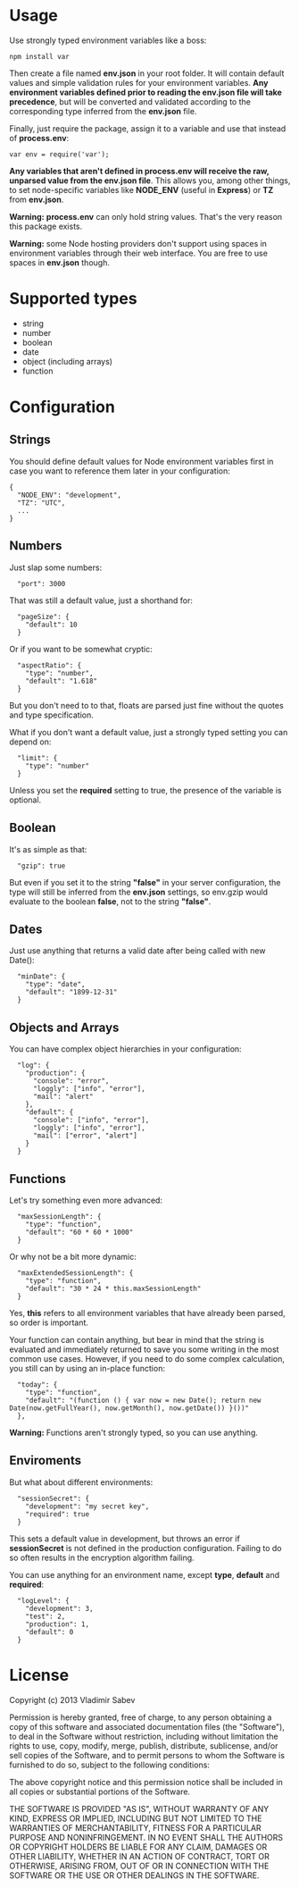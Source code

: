 Usage
======

Use strongly typed environment variables like a boss:

    npm install var

Then create a file named **env.json** in your root folder. It will contain default values and simple validation rules for your environment variables. **Any environment variables defined prior to reading the env.json file will take precedence**, but will be converted and validated according to the corresponding type inferred from the **env.json** file.

Finally, just require the package, assign it to a variable and use that instead of **process.env**:

    var env = require('var');

**Any variables that aren't defined in process.env will receive the raw, unparsed value from the env.json file**. This allows you, among other things, to set node-specific variables like **NODE_ENV** (useful in **Express**) or **TZ** from **env.json**.

**Warning:** **process.env** can only hold string values. That's the very reason this package exists.

**Warning:** some Node hosting providers don't support using spaces in environment variables through their web interface. You are free to use spaces in **env.json** though.

Supported types
===============

- string
- number
- boolean
- date
- object (including arrays)
- function

Configuration
===============

Strings
-------

You should define default values for Node environment variables first in case you want to reference them later in your configuration:

    {
      "NODE_ENV": "development",
      "TZ": "UTC",
      ...
    }

Numbers
-------

Just slap some numbers:

      "port": 3000

That was still a default value, just a shorthand for:

      "pageSize": {
        "default": 10
      }

Or if you want to be somewhat cryptic:

      "aspectRatio": {
        "type": "number",
        "default": "1.618"
      }

But you don't need to to that, floats are parsed just fine without the quotes and type specification.

What if you don't want a default value, just a strongly typed setting you can depend on:

      "limit": {
        "type": "number"
      }

Unless you set the **required** setting to true, the presence of the variable is optional.

Boolean
-------

It's as simple as that:

      "gzip": true

But even if you set it to the string **"false"** in your server configuration, the type will still be inferred from the **env.json** settings, so env.gzip would evaluate to the boolean **false**, not to the string **"false"**.

Dates
-----

Just use anything that returns a valid date after being called with new Date():

      "minDate": {
        "type": "date",
        "default": "1899-12-31"
      }

Objects and Arrays
-----

You can have complex object hierarchies in your configuration:

      "log": {
        "production": {
          "console": "error",
          "loggly": ["info", "error"],
          "mail": "alert"
        },
        "default": {
          "console": ["info", "error"],
          "loggly": ["info", "error"],
          "mail": ["error", "alert"]
        }
      }

Functions
-------

Let's try something even more advanced:

      "maxSessionLength": {
        "type": "function",
        "default": "60 * 60 * 1000"
      }

Or why not be a bit more dynamic:

      "maxExtendedSessionLength": {
        "type": "function",
        "default": "30 * 24 * this.maxSessionLength"
      }

Yes, **this** refers to all environment variables that have already been parsed, so order is important.

Your function can contain anything, but bear in mind that the string is evaluated and immediately returned to save you some writing in the most common use cases. However, if you need to do some complex calculation, you still can by using an in-place function:

      "today": {
        "type": "function",
        "default": "(function () { var now = new Date(); return new Date(now.getFullYear(), now.getMonth(), now.getDate()) }())"
      },

**Warning:** Functions aren't strongly typed, so you can use anything.

Enviroments
-----------

But what about different environments:

      "sessionSecret": {
        "development": "my secret key",
        "required": true
      }

This sets a default value in development, but throws an error if **sessionSecret** is not defined in the production configuration. Failing to do so often results in the encryption algorithm failing.

You can use anything for an environment name, except **type**, **default** and **required**:

      "logLevel": {
        "development": 3,
        "test": 2,
        "production": 1,
        "default": 0
      }

License
=======
Copyright (c) 2013 Vladimir Sabev

Permission is hereby granted, free of charge, to any person
obtaining a copy of this software and associated documentation
files (the "Software"), to deal in the Software without
restriction, including without limitation the rights to use,
copy, modify, merge, publish, distribute, sublicense, and/or sell
copies of the Software, and to permit persons to whom the
Software is furnished to do so, subject to the following
conditions:

The above copyright notice and this permission notice shall be
included in all copies or substantial portions of the Software.

THE SOFTWARE IS PROVIDED "AS IS", WITHOUT WARRANTY OF ANY KIND,
EXPRESS OR IMPLIED, INCLUDING BUT NOT LIMITED TO THE WARRANTIES
OF MERCHANTABILITY, FITNESS FOR A PARTICULAR PURPOSE AND
NONINFRINGEMENT. IN NO EVENT SHALL THE AUTHORS OR COPYRIGHT
HOLDERS BE LIABLE FOR ANY CLAIM, DAMAGES OR OTHER LIABILITY,
WHETHER IN AN ACTION OF CONTRACT, TORT OR OTHERWISE, ARISING
FROM, OUT OF OR IN CONNECTION WITH THE SOFTWARE OR THE USE OR
OTHER DEALINGS IN THE SOFTWARE.
